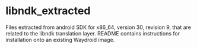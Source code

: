 # libndk_extracted
Files extracted from android SDK for x86_64, version 30, revision 9, that are related to the libndk translation layer. README contains instructions for installation onto an existing Waydroid image.
